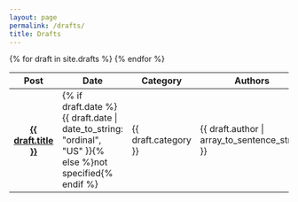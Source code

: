 ```yaml
---
layout: page
permalink: /drafts/
title: Drafts
---
```

<table class="table is-fullwidth">
  <thead>
    <tr>
      <th>Post</th>
      <th>Date</th>
      <th>Category</th>
      <th>Authors</th>
    </tr>
  </thead>
  <tbody>
  {% for draft in site.drafts %}
    <tr>
      <th><a href="{{ draft.url }}">{{ draft.title }}</a></th>
      <td>{% if draft.date %}{{ draft.date | date_to_string: "ordinal", "US" }}{% else %}<span class="is-italic">not specified</span>{% endif %}</td>
      <td>{{ draft.category }}</td>
      <td>{{ draft.author | array_to_sentence_string }}</td>
    </tr>
  {% endfor %}
  </tbody>
</table>    

